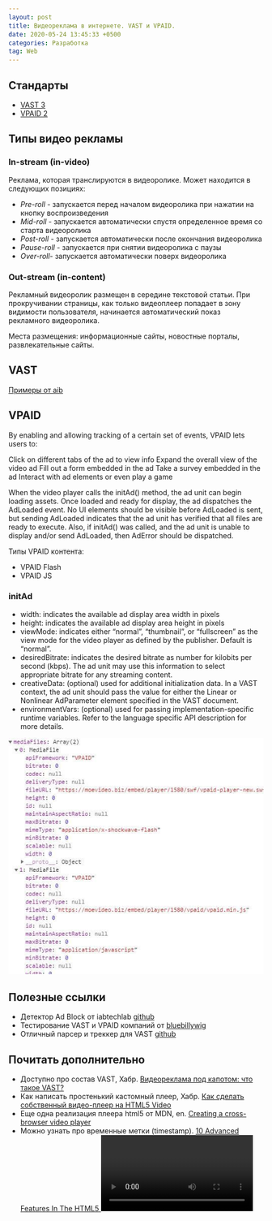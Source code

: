 ```yaml
---
layout: post
title: Видеореклама в интернете. VAST и VPAID.
date: 2020-05-24 13:45:33 +0500
categories: Разработка
tag: Web
---
```

## Стандарты
- [VAST 3](https://www.iab.com/guidelines/digital-video-ad-serving-template-vast-3-0/)
- [VPAID 2](https://www.iab.com/guidelines/digital-video-player-ad-interface-definition-vpaid-2-0/)

## Типы видео рекламы

### In-stream (in-video)
Реклама, которая транслируются в видеоролике. 
Может находится в следующих позициях:
- *Pre-roll* - запускается перед началом видеоролика при нажатии на кнопку воспроизведения
- *Mid-roll* - запускается автоматически спустя определенное время со старта видеоролика
- *Post-roll* - запускается автоматически после окончания видеоролика
- *Pause-roll* - запускается при снятии видеоролика с паузы
- *Over-roll*- запускается автоматически поверх видеоролика

### Out-stream (in-content)
Рекламный видеоролик размещен в середине текстовой статьи. При прокручивании страницы, как только видеоплеер попадает в зону видимости пользователя, начинается автоматический показ рекламного видеоролика.

Места размещения: информационные сайты, новостные порталы, развлекательные сайты.

## VAST

[Примеры от aib](https://github.com/InteractiveAdvertisingBureau/VAST_Samples/tree/master/VAST%203.0%20Samples)

## VPAID
By enabling and allowing tracking of a certain set of events, VPAID lets users to:

Click on different tabs of the ad to view info
Expand the overall view of the video ad
Fill out a form embedded in the ad
Take a survey embedded in the ad
Interact with ad elements or even play a game


When the video player calls the initAd() method, the ad unit can begin loading assets.
Once loaded and ready for display, the ad dispatches the AdLoaded event. No UI elements
should be visible before AdLoaded is sent, but sending AdLoaded indicates that the ad
unit has verified that all files are ready to execute. Also, if initAd() was called, and the ad
unit is unable to display and/or send AdLoaded, then AdError should be dispatched.


Типы VPAID контента: 

- VPAID Flash 
- VPAID JS

### initAd
- width: indicates the available ad display area width in pixels
- height: indicates the available ad display area height in pixels
- viewMode: indicates either “normal”, “thumbnail”, or “fullscreen” as the view mode
     for the video player as defined by the publisher. Default is “normal”.
- desiredBitrate: indicates the desired bitrate as number for kilobits per second
     (kbps). The ad unit may use this information to select appropriate bitrate for any
     streaming content.
- creativeData: (optional) used for additional initialization data. In a VAST context,
     the ad unit should pass the value for either the Linear or Nonlinear AdParameter
     element specified in the VAST document.
- environmentVars: (optional) used for passing implementation-specific runtime
     variables. Refer to the language specific API description for more details.
     

![Пример контента VPAID](/assets/images/vastAndVpaid/vpaid-types.jpg)

## Полезные ссылки
- Детектор Ad Block от iabtechlab [github](https://github.com/InteractiveAdvertisingBureau/AdBlockDetection)
- Тестирование VAST и VPAID компаний от [bluebillywig](https://support.bluebillywig.com/vast-inspector)
- Отличный парсер и треккер для VAST [github](https://github.com/dailymotion/vast-client-js)

## Почитать дополнительно

- Доступно про состав VAST, Хабр. [Видеореклама под капотом: что такое VAST?](https://habr.com/ru/post/499164/)
- Как написать простенький кастомный плеер, Хабр. [Как сделать собственный видео-плеер на HTML5 Video](https://habr.com/ru/company/microsoft/blog/127295/)
- Еще одна реализация плеера html5 от MDN, en. [Creating a cross-browser video player](https://developer.mozilla.org/en-US/docs/Web/Guide/Audio_and_video_delivery/cross_browser_video_player)
- Можно узнать про временные метки (timestamp). [10 Advanced Features In The HTML5 <video> Player](https://blog.addpipe.com/10-advanced-features-in-html5-video-player/amp/)